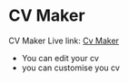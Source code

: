 # CV Maker
CV Maker Live link:  <a href="https://rashel68.github.io/cv-maker/">Cv Maker</a>

* You can edit your cv
* you can customise you cv
